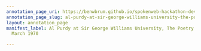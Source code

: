 ```yaml
---
annotation_page_uri: https://benwbrum.github.io/spokenweb-hackathon-development/annotations/al-purdy-at-sir-george-williams-university-the-poetry-series-13-march-1970-canvas-1-unknown.json
annotation_page_slug: al-purdy-at-sir-george-williams-university-the-poetry-series-13-march-1970-canvas-1-unknown
layout: annotation_page
manifest_label: Al Purdy at Sir George Williams University, The Poetry Series, 13
  March 1970

---
```

